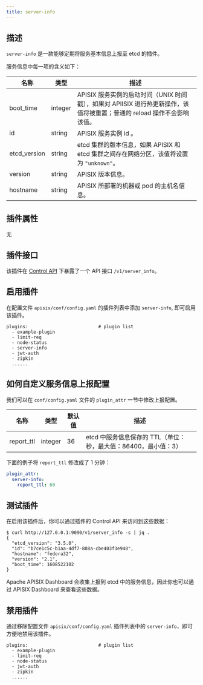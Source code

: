 ```yaml
---
title: server-info
---
```


<!--
#
# Licensed to the Apache Software Foundation (ASF) under one or more
# contributor license agreements.  See the NOTICE file distributed with
# this work for additional information regarding copyright ownership.
# The ASF licenses this file to You under the Apache License, Version 2.0
# (the "License"); you may not use this file except in compliance with
# the License.  You may obtain a copy of the License at
#
#     http://www.apache.org/licenses/LICENSE-2.0
#
# Unless required by applicable law or agreed to in writing, software
# distributed under the License is distributed on an "AS IS" BASIS,
# WITHOUT WARRANTIES OR CONDITIONS OF ANY KIND, either express or implied.
# See the License for the specific language governing permissions and
# limitations under the License.
#
-->

## 描述

`server-info` 是一款能够定期将服务基本信息上报至 etcd 的插件。

服务信息中每一项的含义如下：

| 名称             | 类型    | 描述                                                                                                                    |
| ---------------- | ------- | --------------------------------------------------------------------------------------------------------------------- |
| boot_time        | integer | APISIX 服务实例的启动时间（UNIX 时间戳），如果对 APIISIX 进行热更新操作，该值将被重置；普通的 reload 操作不会影响该值。               |
| id               | string  | APISIX 服务实例 id 。                                                                                                   |
| etcd_version     | string  | etcd 集群的版本信息，如果 APISIX 和 etcd 集群之间存在网络分区，该值将设置为 `"unknown"`。                                       |
| version          | string  | APISIX 版本信息。                                                                                                       |
| hostname         | string  | APISIX 所部署的机器或 pod 的主机名信息。                                                                                   |

## 插件属性

无

## 插件接口

该插件在 [Control API](../control-api.md) 下暴露了一个 API 接口 `/v1/server_info`。

## 启用插件

在配置文件 `apisix/conf/config.yaml` 的插件列表中添加 `server-info`, 即可启用该插件。

```
plugins:                          # plugin list
  - example-plugin
  - limit-req
  - node-status
  - server-info
  - jwt-auth
  - zipkin
  ......
```

## 如何自定义服务信息上报配置

我们可以在 `conf/config.yaml` 文件的 `plugin_attr` 一节中修改上报配置。

| 名称            | 类型    | 默认值 | 描述                                                               |
| --------------- | ------- | ------ | --------------------------------------------------------------- |
| report_ttl      | integer | 36   | etcd 中服务信息保存的 TTL（单位：秒，最大值：86400，最小值：3）            |

下面的例子将 `report_ttl` 修改成了 1 分钟：

```yaml
plugin_attr:
  server-info:
    report_ttl: 60
```

## 测试插件

在启用该插件后，你可以通过插件的 Control API 来访问到这些数据：

```shell
$ curl http://127.0.0.1:9090/v1/server_info -s | jq .
{
  "etcd_version": "3.5.0",
  "id": "b7ce1c5c-b1aa-4df7-888a-cbe403f3e948",
  "hostname": "fedora32",
  "version": "2.1",
  "boot_time": 1608522102
}
```

Apache APISIX Dashboard 会收集上报到 etcd 中的服务信息，因此你也可以通过 APISIX Dashboard 来查看这些数据。

## 禁用插件

通过移除配置文件 `apisix/conf/config.yaml` 插件列表中的 `server-info`，即可方便地禁用该插件。

```
plugins:                          # plugin list
  - example-plugin
  - limit-req
  - node-status
  - jwt-auth
  - zipkin
  ......
```
